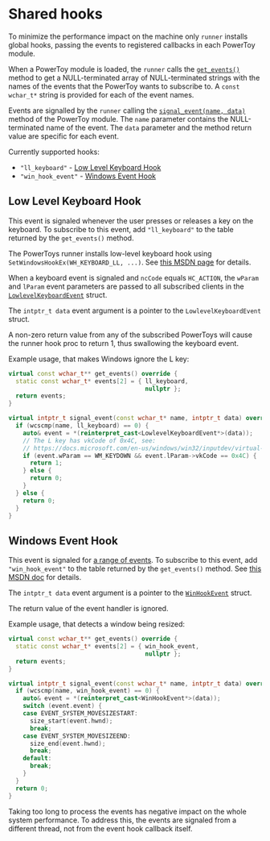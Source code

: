 # Shared hooks

To minimize the performance impact on the machine only `runner` installs global hooks, passing the events to registered callbacks in each PowerToy module.

When a PowerToy module is loaded, the `runner` calls the [`get_events()`](/src/modules/interface/powertoy_module_interface.h#L40) method to get a NULL-terminated array of NULL-terminated strings with the names of the events that the PowerToy wants to subscribe to. A `const wchar_t*` string is provided for each of the event names.

Events are signalled by the `runner` calling the [`signal_event(name, data)`](/src/modules/interface/powertoy_module_interface.h#L53) method of the PowerToy module. The `name` parameter contains the NULL-terminated name of the event. The `data` parameter and the method return value are specific for each event.

Currently supported hooks:
 * `"ll_keyboard"` - [Low Level Keyboard Hook](#low-level-keyboard-hook)
 * `"win_hook_event"` - [Windows Event Hook](#windows-event-hook)

## Low Level Keyboard Hook

This event is signaled whenever the user presses or releases a key on the keyboard. To subscribe to this event, add `"ll_keyboard"` to the table returned by the `get_events()` method.

The PowerToys runner installs low-level keyboard hook using `SetWindowsHookEx(WH_KEYBOARD_LL, ...)`. See [this MSDN page](https://docs.microsoft.com/en-us/previous-versions/windows/desktop/legacy/ms644985(v%3Dvs.85)) for details.

When a keyboard event is signaled and `ncCode` equals `HC_ACTION`, the `wParam` and `lParam` event parameters are passed to all subscribed clients in the [`LowlevelKeyboardEvent`](/src/modules/interface/lowlevel_keyboard_event_data.h#L38-L41) struct.

The `intptr_t data` event argument is a pointer to the `LowlevelKeyboardEvent` struct.

A non-zero return value from any of the subscribed PowerToys will cause the runner hook proc to return 1, thus swallowing the keyboard event.

Example usage, that makes Windows ignore the L key:

```c++
virtual const wchar_t** get_events() override {
  static const wchar_t* events[2] = { ll_keyboard,
                                      nullptr };
  return events;
}

virtual intptr_t signal_event(const wchar_t* name, intptr_t data) override {
  if (wcscmp(name, ll_keyboard) == 0) {
    auto& event = *(reinterpret_cast<LowlevelKeyboardEvent*>(data));
    // The L key has vkCode of 0x4C, see:
    // https://docs.microsoft.com/en-us/windows/win32/inputdev/virtual-key-codes
    if (event.wParam == WM_KEYDOWN && event.lParam->vkCode == 0x4C) {
      return 1;
    } else {
      return 0;
    }
  } else {
    return 0;
  }
}
```

## Windows Event Hook

This event is signaled for [a range of events](https://docs.microsoft.com/pl-pl/windows/win32/winauto/event-constants). To subscribe to this event, add `"win_hook_event"` to the table returned by the `get_events()` method. See [this MSDN doc](https://docs.microsoft.com/pl-pl/windows/win32/api/winuser/nf-winuser-setwineventhook) for details.
  
The `intptr_t data` event argument is a pointer to the [`WinHookEvent`](/src/modules/interface/win_hook_event_data.h#L43-L50) struct.

The return value of the event handler is ignored.

Example usage, that detects a window being resized:

```c++
virtual const wchar_t** get_events() override {
  static const wchar_t* events[2] = { win_hook_event,
                                      nullptr };
  return events;
}

virtual intptr_t signal_event(const wchar_t* name, intptr_t data) override {
  if (wcscmp(name, win_hook_event) == 0) {
    auto& event = *(reinterpret_cast<WinHookEvent*>(data));
    switch (event.event) {
    case EVENT_SYSTEM_MOVESIZESTART:
      size_start(event.hwnd);
      break;
    case EVENT_SYSTEM_MOVESIZEEND:
      size_end(event.hwnd);
      break;
    default:
      break;
    }
  }
  return 0;
}
```

Taking too long to process the events has negative impact on the whole system performance. To address this, the events are signaled from a different thread, not from the event hook callback itself.

